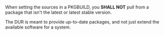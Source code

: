 When setting the sources in a PKGBUILD, you **SHALL NOT** pull from a package that isn't the latest or latest stable version.

The DUR is meant to provide up-to-date packages, and not just extend the available software for a system.
